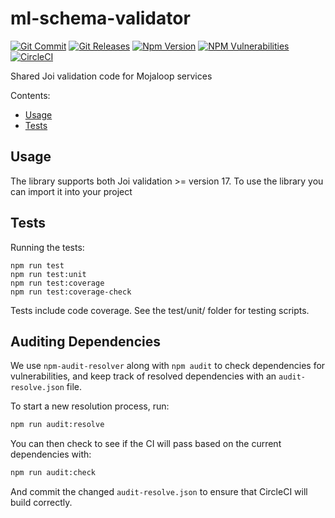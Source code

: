 # ml-schema-validator
[![Git Commit](https://img.shields.io/github/last-commit/mojaloop/ml-schema-validator.svg?style=flat)](https://github.com/mojaloop/ml-schema-validator/commits/master)
[![Git Releases](https://img.shields.io/github/release/mojaloop/ml-schema-validator.svg?style=flat)](https://github.com/mojaloop/ml-schema-validator/releases)
[![Npm Version](https://img.shields.io/npm/v/@mojaloop/ml-schema-validator.svg?style=flat)](https://www.npmjs.com/package/@mojaloop/ml-schema-validator)
[![NPM Vulnerabilities](https://img.shields.io/snyk/vulnerabilities/npm/@mojaloop/ml-schema-validator.svg?style=flat)](https://www.npmjs.com/package/@mojaloop/ml-schema-validator)
[![CircleCI](https://circleci.com/gh/mojaloop/ml-schema-validator.svg?style=svg)](https://circleci.com/gh/mojaloop/ml-schema-validator)

Shared Joi validation code for Mojaloop services

Contents:

- [Usage](#usage)
- [Tests](#tests)

## Usage
The library supports both Joi validation >= version 17.
To use the library you can import it into your project

## Tests

Running the tests:

    npm run test
    npm run test:unit
    npm run test:coverage
    npm run test:coverage-check
        
Tests include code coverage. See the test/unit/ folder for testing scripts.

## Auditing Dependencies

We use `npm-audit-resolver` along with `npm audit` to check dependencies for vulnerabilities, and keep track of resolved dependencies with an `audit-resolve.json` file.

To start a new resolution process, run:
```bash
npm run audit:resolve
```

You can then check to see if the CI will pass based on the current dependencies with:
```bash
npm run audit:check
```

And commit the changed `audit-resolve.json` to ensure that CircleCI will build correctly.
